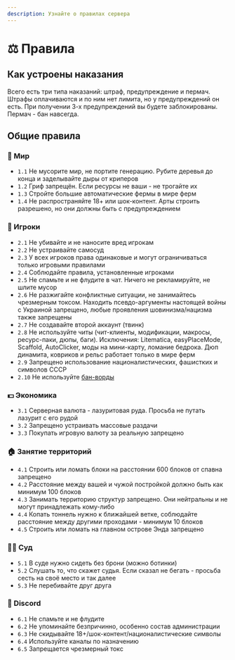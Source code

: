 ```yaml
---
description: Узнайте о правилах сервера
---
```


# ⚖ Правила

## Как устроены наказания

Всего есть три типа наказаний: штраф, предупреждение и пермач. Штрафы оплачиваются и по ним нет лимита, но у предупреждений он есть. При получении 3-х предупреждений вы будете заблокированы. Пермач - бан навсегда.

## Общие правила

### 🌳 Мир

* `1.1` Не мусорите мир, не портите генерацию. Рубите деревья до конца и заделывайте дыры от криперов
* `1.2` Гриф запрещён. Если ресурсы не ваши - не трогайте их
* `1.3` Стройте большие автоматические фермы в мире ферм
* `1.4` Не распространяйте 18+ или шок-контент. Арты строить разрешено, но они должны быть с предупреждением

### 👥 Игроки

* `2.1` Не убивайте и не наносите вред игрокам
* `2.2` Не устраивайте самосуд
* `2.3` У всех игроков права одинаковые и могут ограничиваться только игровыми правилами
* `2.4` Соблюдайте правила, установленные игроками
* `2.5` Не спамьте и не флудите в чат. Ничего не рекламируйте, не шлите мусор
* `2.6` Не разжигайте конфликтные ситуации, не занимайтесь чрезмерным токсом. Находить псевдо-аргументы настоящей войны с Украиной запрещено, любые проявления шовинизма/нацизма также запрещены
* `2.7` Не создавайте второй аккаунт (твинк)
* `2.8` Не используйте читы (чит-клиенты, модификации, макросы, ресурс-паки, дюпы, баги). Исключения: Litematica, easyPlaceMode, Scaffold, AutoClicker, моды на мини-карту, ломание бедрока. Дюп динамита, ковриков и рельс работает только в мире ферм
* `2.9` Запрещено использование националистических, фашистких и символов СССР
* `2.10` Не используйте [бан-ворды](https://zabbi.ru/%D1%81%D0%BF%D0%B8%D1%81%D0%BE%D0%BA-%D0%B7%D0%B0%D0%BF%D1%80%D0%B5%D1%89%D0%B5%D0%BD%D0%BD%D1%8B%D1%85-%D1%81%D0%BB%D0%BE%D0%B2-twitch-2021/)

### 💵 Экономика

* `3.1` Серверная валюта - лазуритовая руда. Просьба не путать лазурит с его рудой
* `3.2` Запрещено устраивать массовые раздачи
* `3.3` Покупать игровую валюту за реальную запрещено

### 🏠 Занятие территорий

* `4.1` Строить или ломать блоки на расстоянии 600 блоков от спавна запрещено
* `4.2` Расстояние между вашей и чужой постройкой должно быть как минимум 100 блоков
* `4.3` Занимать территорию структур запрещено. Они нейтральны и не могут принадлежать кому-либо
* `4.4` Копать тоннель нужно к ближайшей ветке, соблюдайте расстояние между другими проходами - минимум 10 блоков
* `4.5` Строить или ломать на главном острове Энда запрещено

### 🧑‍⚖️ Суд

* `5.1` В суде нужно сидеть без брони (можно ботинки)
* `5.2` Слушать то, что скажет судья. Если сказал не бегать - просьба сесть на своё место и так далее
* `5.3` Не перебивайте друг друга

### 💬 Discord

* `6.1` Не спамьте и не флудите
* `6.2` Не упоминайте безпричинно, особенно состав администрации
* `6.3` Не скидывайте 18+/шок-контент/националистические символы
* `6.4` Используйте каналы по назначению
* `6.5` Запрещается чрезмерный токс




